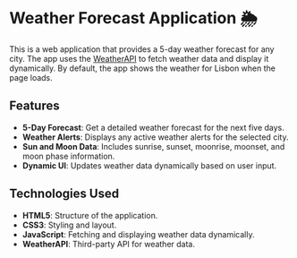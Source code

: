 # Weather Forecast Application 🌦️

This is a web application that provides a 5-day weather forecast for any city. The app uses the [WeatherAPI](https://www.weatherapi.com/) to fetch weather data and display it dynamically. By default, the app shows the weather for Lisbon when the page loads.

## Features
- **5-Day Forecast**: Get a detailed weather forecast for the next five days.
- **Weather Alerts**: Displays any active weather alerts for the selected city.
- **Sun and Moon Data**: Includes sunrise, sunset, moonrise, moonset, and moon phase information.
- **Dynamic UI**: Updates weather data dynamically based on user input.

## Technologies Used
- **HTML5**: Structure of the application.
- **CSS3**: Styling and layout.
- **JavaScript**: Fetching and displaying weather data dynamically.
- **WeatherAPI**: Third-party API for weather data.
